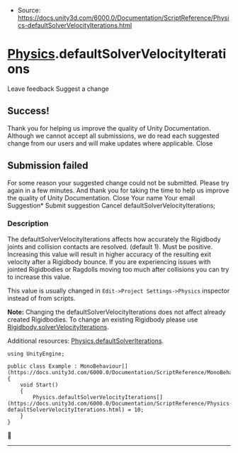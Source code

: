 * Source: https://docs.unity3d.com/6000.0/Documentation/ScriptReference/Physics-defaultSolverVelocityIterations.html

#  [Physics](https://docs.unity3d.com/6000.0/Documentation/ScriptReference/Physics.html).defaultSolverVelocityIterations
Leave feedback
Suggest a change
## Success!
Thank you for helping us improve the quality of Unity Documentation. Although we cannot accept all submissions, we do read each suggested change from our users and will make updates where applicable.
Close
## Submission failed
For some reason your suggested change could not be submitted. Please <a>try again</a> in a few minutes. And thank you for taking the time to help us improve the quality of Unity Documentation.
Close
Your name Your email Suggestion* Submit suggestion
Cancel
defaultSolverVelocityIterations; 
### Description
The defaultSolverVelocityIterations affects how accurately the Rigidbody joints and collision contacts are resolved. (default 1). Must be positive.
Increasing this value will result in higher accuracy of the resulting exit velocity after a Rigidbody bounce. If you are experiencing issues with jointed Rigidbodies or Ragdolls moving too much after collisions you can try to increase this value.  
  
This value is usually changed in `Edit->Project Settings->Physics` inspector instead of from scripts.  
  
**Note:** Changing the defaultSolverVelocityIterations does not affect already created Rigidbodies. To change an existing Rigidbody please use [Rigidbody.solverVelocityIterations](https://docs.unity3d.com/6000.0/Documentation/ScriptReference/Rigidbody-solverVelocityIterations.html).  
  
Additional resources: [Physics.defaultSolverIterations](https://docs.unity3d.com/6000.0/Documentation/ScriptReference/Physics-defaultSolverIterations.html).
```
using UnityEngine;  
  
public class Example : MonoBehaviour[](https://docs.unity3d.com/6000.0/Documentation/ScriptReference/MonoBehaviour.html)
{
    void Start()
    {
        Physics.defaultSolverVelocityIterations[](https://docs.unity3d.com/6000.0/Documentation/ScriptReference/Physics-defaultSolverVelocityIterations.html) = 10;
    }
}

```

* * *
